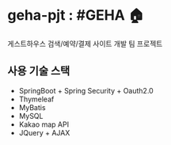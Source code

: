 # geha-pjt : #GEHA &#127968;
게스트하우스 검색/예약/결제 사이트 개발 팀 프로젝트


  사용 기술 스택
  -------------
- SpringBoot + Spring Security + Oauth2.0
- Thymeleaf
- MyBatis
- MySQL
- Kakao map API
- JQuery + AJAX
